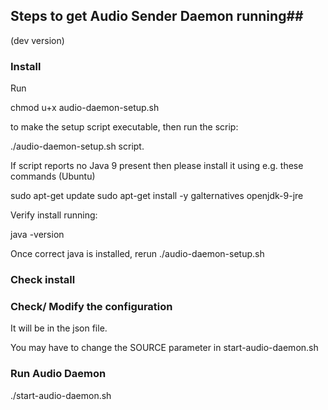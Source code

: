 ## Steps to get Audio Sender Daemon running##
(dev version)

### Install ###

Run 

 chmod u+x audio-daemon-setup.sh

to make the setup script executable, then run the scrip:

 ./audio-daemon-setup.sh script.

If script reports no Java 9 present then please install it using e.g. these commands (Ubuntu)

sudo apt-get update
sudo apt-get install -y galternatives openjdk-9-jre

Verify install running:

java -version

Once correct java is installed, rerun ./audio-daemon-setup.sh 

### Check install ###

### Check/ Modify the configuration ###

It will be in the json file. 

You may have to change the SOURCE parameter in start-audio-daemon.sh

### Run Audio Daemon ###

./start-audio-daemon.sh
